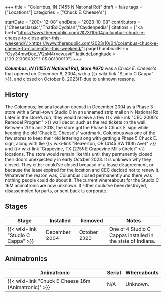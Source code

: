 +++
title = "Columbus, IN (1455 N National Rd)"
draft = false
tags = ["Locations"]
categories = ["Chuck E. Cheese's"]


startDate = "2004-12-08"
endDate = "2023-10-08"
contributors = ["Cheeseclassic","ThatBoiCydalan","Caydenpedia"]
citations = ["<a href=\"https://www.therepublic.com/2023/10/04/columbus-chuck-e-cheese-to-close-after-this-weekend/\">https://www.therepublic.com/2023/10/04/columbus-chuck-e-cheese-to-close-after-this-weekend/</a>"]
pageThumbnailFile = "Csy34mwDoe_W2sM4rVcw.avif"
latitudeLongitude = ["39.21335082","-85.88190913"]
+++

***Columbus, IN (1455 N National Rd), Store #670*** was a *Chuck E. Cheese's* that opened on December 8, 2004, with a {{< wiki-link "Studio C Cappa" >}}, and closed on October 8, 2023(1) due to unknown reasons.

## History

The Columbus, Indiana location opened in December 2004 as a Phase 3 store with a Small-town Studio C in an unnamed strip mall on N National Rd. Later in the store's run, they would receive a few {{< wiki-link "CEC 2000's Remodel Program" >}} wall decor, such as the red tickets on the wall. Between 2015 and 2018, the store got the Phase 5 Chuck E. sign while keeping the old 'Chuck E. Cheese's' wordmark. Columbus was one of the few stores to keep their old lettering along with getting a Phase 5 Chuck E. sign, along with the {{< wiki-link "Beaverton, OR (4145 SW 110th Ave)" >}} and {{< wiki-link "Grapevine, TX (2755 E Grapevine Mills Circle)" >}} locations. The store would remain like this until they permanently closed their doors unexpectedly in early October 2023. It is unknown why they closed. They either could've closed because of a lease disagreement, or because the lease expired for the location and CEC decided not to renew it. Whatever the reason was, Columbus closed permanently and there was nothing people could do about it. The current whereabouts for the Studio C 16M animatronic are now unknown. It either could've been destroyed, disassembled for parts, or sent back to corporate.

## Stages

| Stage                                    | Installed     | Removed      | Notes                                                       |
|------------------------------------------|---------------|--------------|-------------------------------------------------------------|
| {{< wiki-link "Studio C Cappa" >}} | December 2004 | October 2023 | One of 4 Studio C Cappas installed in the state of Indiana. |

## Animatronics

| Animatronic                                                | Serial | Whereabouts |
|------------------------------------------------------------|--------|-------------|
| {{< wiki-link "Chuck E Cheese 16m (Animatronic)" >}} | N/A    | Unknown.    |